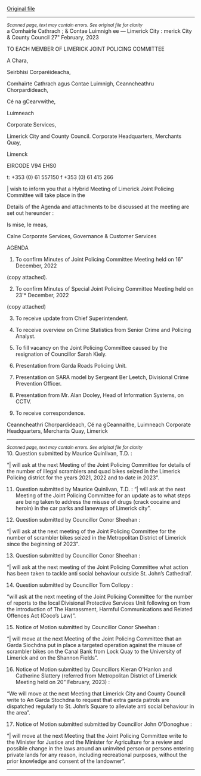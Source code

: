 [Original file](https://www.limerick.ie/sites/default/files/media/documents/2023-02/01%20Agenda%20-%20Joint%20Policing%20Committee%20Meeting%20-%203rd%20March%202023.pdf)

---
*<small>Scanned page, text may contain errors. See original file for clarity</small>*  
a Comhairle Cathrach
; & Contae Luimnigh
ee — Limerick City
: merick City
& County Council
27" February, 2023

TO EACH MEMBER OF LIMERICK JOINT POLICING COMMITTEE

A Chara,

Seirbhisi Corparéideacha,

Comhairte Cathrach agus Contae Luimnigh,
Ceanncheathru Chorpardideach,

Cé na gCearvwithe,

Luimneach

Corporate Services,

Limerick City and County Council.
Corporate Headquarters,
Merchants Quay,

Limenck

EIRCODE V94 EHS0

t: +353 (0) 61 557150
f +353 (0) 61 415 266

| wish to inform you that a Hybrid Meeting of Limerick Joint Policing Committee will take place in the

Details of the Agenda and attachments to be discussed at the meeting are set out hereunder :

Is mise, le meas,

Calne
Corporate Services, Governance & Customer Services

AGENDA

1. To confirm Minutes of Joint Policing Committee Meeting held on 16” December, 2022

(copy attached).

2. To confirm Minutes of Special Joint Policing Committee Meeting held on 23'* December, 2022

(copy attached)

3. To receive update from Chief Superintendent.

4. To receive overview on Crime Statistics from Senior Crime and Policing Analyst.

5. To fill vacancy on the Joint Policing Committee caused by the resignation of Councillor Sarah Kiely.

6. Presentation from Garda Roads Policing Unit.

7. Presentation on SARA model by Sergeant Ber Leetch, Divisional Crime Prevention Officer.

8. Presentation from Mr. Alan Dooley, Head of Information Systems, on CCTV.

9. To receive correspondence.

Ceanncheathri Chorpardideach, Cé na gCeannaithe, Luimneach
Corporate Headquarters, Merchants Quay, Limerick


---
*<small>Scanned page, text may contain errors. See original file for clarity</small>*  
10. Question submitted by Maurice Quinlivan, T.D. :

“| will ask at the next Meeting of the Joint Policing Committee for details of the number of illegal
scramblers and quad bikes seized in the Limerick Policing district for the years 2021, 2022 and to
date in 2023”.

11. Question submitted by Maurice Quinlivan, T.D. :
“| will ask at the next Meeting of the Joint Policing Committee for an update as to what steps are
being taken to address the misuse of drugs (crack cocaine and heroin) in the car parks and
laneways of Limerick city”.

12. Question submitted by Councillor Conor Sheehan :

“| will ask at the next meeting of the Joint Policing Committee for the number of scrambler bikes
seized in the Metropolitan District of Limerick since the beginning of 2023".

13. Question submitted by Councillor Conor Sheehan :

“| will ask at the next meeting of the Joint Policing Committee what action has been taken to tackle
anti social behaviour outside St. John’s Cathedral’.

14. Question submitted by Councillor Tom Collopy :

“will ask at the next meeting of the Joint Policing Committee for the number of reports to the local
Divisional Protective Services Unit following on from the introduction of The Harrassment, Harmful
Communications and Related Offences Act (Coco’s Law)”.

15. Notice of Motion submitted by Councillor Conor Sheehan :

“| will move at the next Meeting of the Joint Policing Committee that an Garda Siochdna put in
place a targeted operation against the misuse of scrambler bikes on the Canal Bank from Lock Quay
to the University of Limerick and on the Shannon Fields”.

16. Notice of Motion submitted by Councillors Kieran O'Hanlon and Catherine Slattery (referred from
Metropolitan District of Limerick Meeting held on 20” February, 2023) :

“We will move at the next Meeting that Limerick City and County Council write to An Garda
Stochdna to request that extra garda patrols are dispatched regularly to St. John’s Square to
alleviate anti social behaviour in the area”.

17. Notice of Motion submitted submitted by Councillor John O'Donoghue :

“| will move at the next Meeting that the Joint Policing Committee write to the Minister for Justice
and the Minister for Agriculture for a review and possible change in the laws around an uninvited
person or persons entering private lands for any reason, including recreational purposes, without
the prior knowledge and consent of the landowner”.


---
